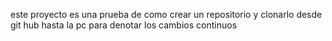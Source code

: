 este proyecto es una prueba de como crear un repositorio y clonarlo desde git hub hasta la pc para denotar los cambios continuos
